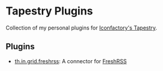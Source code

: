 # Tapestry Plugins

Collection of my personal plugins for [Iconfactory's Tapestry](https://usetapestry.com/).

## Plugins

- [th.in.grid.freshrss](th.in.grid.freshrss/): A connector for [FreshRSS](https://freshrss.org/)
